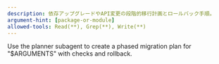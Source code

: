 ```yaml
---
description: 依存アップグレードやAPI変更の段階的移行計画とロールバック手順。
argument-hint: [package-or-module]
allowed-tools: Read(**), Grep(**), Write(**)
---
```

Use the planner subagent to create a phased migration plan for "$ARGUMENTS" with checks and rollback.